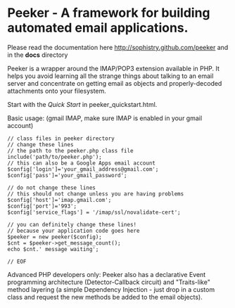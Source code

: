 Peeker - A framework for building automated email applications.
================
Please read the documentation here http://sophistry.github.com/peeker and in the **docs** directory

Peeker is a wrapper around the IMAP/POP3 extension available in PHP. It helps you avoid learning all the strange things about talking to an email server and concentrate on getting email as objects and properly-decoded attachments onto your filesystem.

Start with the *Quick Start* in peeker_quickstart.html.

Basic usage: (gmail IMAP, make sure IMAP is enabled in your gmail account)
	
	// class files in peeker directory
	// change these lines
	// the path to the peeker.php class file
	include('path/to/peeker.php');
	// this can also be a Google Apps email account
	$config['login']='your_gmail_address@gmail.com';
	$config['pass']='your_gmail_password';

	// do not change these lines
	// this should not change unless you are having problems
	$config['host']='imap.gmail.com';
	$config['port']='993';
	$config['service_flags'] = '/imap/ssl/novalidate-cert';

	// you can definitely change these lines!
	// because your application code goes here
	$peeker = new peeker($config);
	$cnt = $peeker->get_message_count();
	echo $cnt.' message waiting';

	// EOF

Advanced PHP developers only: Peeker also has a declarative Event programming architecture (Detector-Callback circuit) and "Traits-like" method layering (a simple Dependency Injection - just drop in a custom class and request the new methods be added to the email objects).